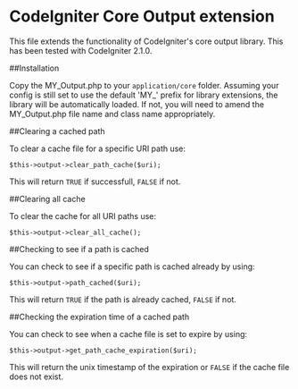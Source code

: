 CodeIgniter Core Output extension
=============

This file extends the functionality of CodeIgniter's core output library. This has been tested with CodeIgniter 2.1.0.

##Installation

Copy the MY_Output.php to your `application/core` folder. Assuming your config is still set to use the default 'MY_' prefix for library extensions, the library will be automatically loaded. If not, you will need to amend the MY_Output.php file name and class name appropriately.

##Clearing a cached path

To clear a cache file for a specific URI path use:

    $this->output->clear_path_cache($uri);

This will return `TRUE` if successfull, `FALSE` if not.

##Clearing all cache

To clear the cache for all URI paths use:

    $this->output->clear_all_cache();

##Checking to see if a path is cached

You can check to see if a specific path is cached already by using:

    $this->output->path_cached($uri);

This will return `TRUE` if the path is already cached, `FALSE` if not.

##Checking the expiration time of a cached path

You can check to see when a cache file is set to expire by using:

    $this->output->get_path_cache_expiration($uri);

This will return the unix timestamp of the expiration or `FALSE` if the cache file does not exist.